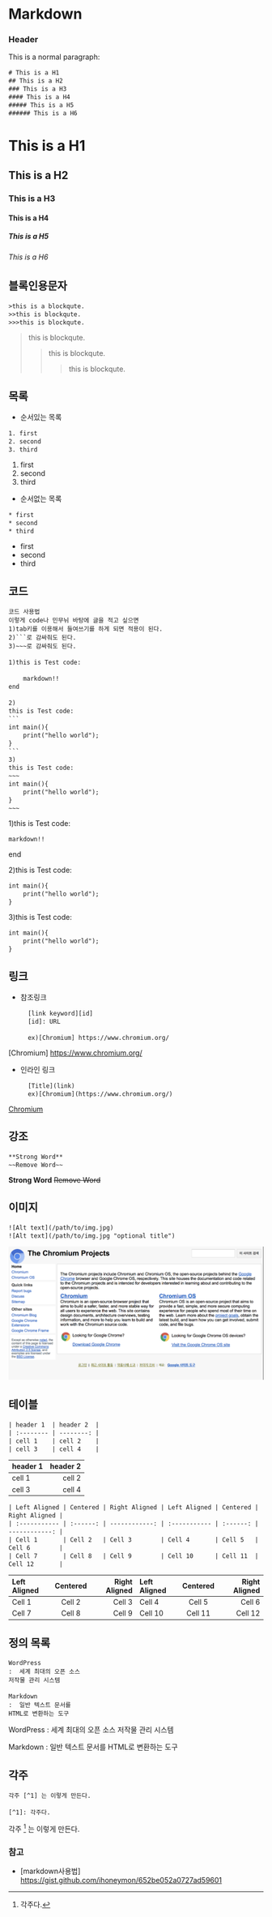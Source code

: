 # Markdown
### Header
This is a normal paragraph:

	# This is a H1
	## This is a H2
	### This is a H3
	#### This is a H4
	##### This is a H5
	###### This is a H6

# This is a H1
## This is a H2
### This is a H3
#### This is a H4
##### This is a H5
###### This is a H6

## 블록인용문자

	>this is a blockqute.
	>>this is blockqute.
	>>>this is blockqute.
>this is blockqute.
>>this is blockqute.
>>>this is blockqute.
## 목록
* 순서있는 목록
```
1. first
2. second
3. third
```
1. first
2. second
3. third

* 순서없는 목록
```
* first
* second
* third
```
* first
* second
* third	

## 코드
	코드 사용법
	이렇게 code나 민무뉘 바탕에 글을 적고 싶으면
	1)tab키를 이용해서 들여쓰기를 하게 되면 적용이 된다.
	2)```로 감싸줘도 된다.
	3)~~~로 감싸줘도 된다.

	1)this is Test code:

		markdown!!
	end 

	2)
	this is Test code:
	```
	int main(){
		print("hello world");
	}
	```
	3)
	this is Test code:
	~~~
	int main(){
		print("hello world");
	}
	~~~

1)this is Test code:

	markdown!!
end 

2)this is Test code:
```
int main(){
	print("hello world");
}
```

3)this is Test code:
~~~
int main(){
	print("hello world");
}
~~~
## 링크

* 참조링크

 		[link keyword][id]
		[id]: URL

		ex)[Chromium] https://www.chromium.org/

[Chromium] https://www.chromium.org/

* 인라인 링크

		[Title](link)
 		ex)[Chromium](https://www.chromium.org/)

[Chromium](https://www.chromium.org/)

## 강조

	**Strong Word**
	~~Remove Word~~

**Strong Word**
~~Remove Word~~

## 이미지

	![Alt text](/path/to/img.jpg)
	![Alt text](/path/to/img.jpg "optional title")
	
![Alt text](./chromium.png)

## 테이블
```
| header 1  | header 2  |
| :-------- | --------: |
| cell 1    | cell 2    |
| cell 3    | cell 4    |

```
| header 1  | header 2  |
| :-------- | --------: |
| cell 1    | cell 2    |
| cell 3    | cell 4    |

```
| Left Aligned | Centered | Right Aligned | Left Aligned | Centered | Right Aligned |
| :----------- | :------: | ------------: | :----------- | :------: | ------------: |
| Cell 1       | Cell 2   | Cell 3        | Cell 4       | Cell 5   | Cell 6        |
| Cell 7       | Cell 8   | Cell 9        | Cell 10      | Cell 11  | Cell 12       |

```
| Left Aligned | Centered | Right Aligned | Left Aligned | Centered | Right Aligned |
| :----------- | :------: | ------------: | :----------- | :------: | ------------: |
| Cell 1       | Cell 2   | Cell 3        | Cell 4       | Cell 5   | Cell 6        |
| Cell 7       | Cell 8   | Cell 9        | Cell 10      | Cell 11  | Cell 12       |

## 정의 목록
~~~
WordPress
:  세계 최대의 오픈 소스 
저작물 관리 시스템 

Markdown
:  일반 텍스트 문서를
HTML로 변환하는 도구
~~~
WordPress
:  세계 최대의 오픈 소스 
저작물 관리 시스템 

Markdown
:  일반 텍스트 문서를
HTML로 변환하는 도구


## 각주
~~~
각주 [^1] 는 이렇게 만든다.

[^1]: 각주다.
~~~

각주 [^1] 는 이렇게 만든다.

[^1]: 각주다.

### 참고

* [markdown사용법] https://gist.github.com/ihoneymon/652be052a0727ad59601
